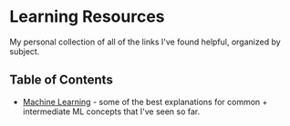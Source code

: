 # Learning Resources

My personal collection of all of the links I've found helpful, organized by subject.

## Table of Contents

* [Machine Learning](https://github.com/stevenschmatz/learning-resources/blob/master/machine-learning.md) - some of the best explanations for common + intermediate ML concepts that I've seen so far.

